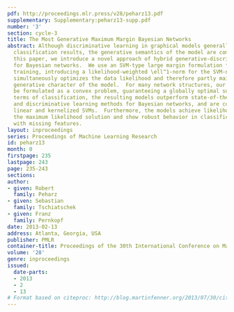```yaml
---
pdf: http://proceedings.mlr.press/v28/peharz13.pdf
supplementary: Supplementary:peharz13-supp.pdf
number: '3'
section: cycle-3
title: The Most Generative Maximum Margin Bayesian Networks
abstract: Although discriminative learning in graphical models generally improves
  classification results, the generative semantics of the model are compromised.  In
  this paper, we introduce a novel approach of hybrid generative-discriminative learning
  for Bayesian networks.  We use an SVM-type large margin formulation for discriminative
  training, introducing a likelihood-weighted \ell^1-norm for the SVM-norm-penalization.  This
  simultaneously optimizes the data likelihood and therefore partly maintains the
  generative character of the model.  For many network structures, our method can
  be formulated as a convex problem, guaranteeing a globally optimal solution.  In
  terms of classification, the resulting models outperform state-of-the art generative
  and discriminative learning methods for Bayesian networks, and are comparable with
  linear and kernelized SVMs.  Furthermore, the models achieve likelihoods close to
  the maximum likelihood solution and show robust behavior in classification experiments
  with missing features.
layout: inproceedings
series: Proceedings of Machine Learning Research
id: peharz13
month: 0
firstpage: 235
lastpage: 243
page: 235-243
sections: 
author:
- given: Robert
  family: Peharz
- given: Sebastian
  family: Tschiatschek
- given: Franz
  family: Pernkopf
date: 2013-02-13
address: Atlanta, Georgia, USA
publisher: PMLR
container-title: Proceedings of the 30th International Conference on Machine Learning
volume: '28'
genre: inproceedings
issued:
  date-parts:
  - 2013
  - 2
  - 13
# Format based on citeproc: http://blog.martinfenner.org/2013/07/30/citeproc-yaml-for-bibliographies/
---
```


